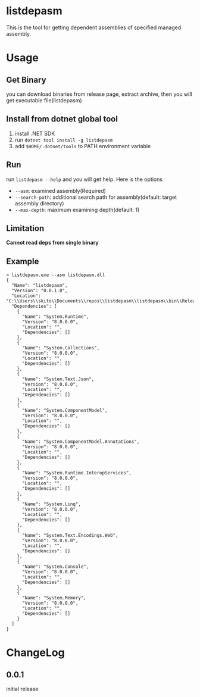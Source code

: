 # listdepasm

This is the tool for getting dependent assemblies of specified managed assembly.

# Usage

## Get Binary

you can download binaries from release page, extract archive, then you will get executable file(listdepasm)

## Install from dotnet global tool

1. install .NET SDK
2. run `dotnet tool install -g listdepasm`
3. add `$HOME/.dotnet/tools` to PATH environment variable

## Run

run `listdepasm --help` and you will get help.
Here is the options

* `--asm`: examined assembly(Required)
* `--search-path`: additional search path for assembly(default: target assembly directory)
* `--max-depth`: maximum examining depth(default: 1)

## Limitation

**Cannot read deps from single binary**

## Example

```
> listdepasm.exe --asm listdepasm.dll
{
  "Name": "listdepasm",
  "Version": "0.0.1.0",
  "Location": "C:\\Users\\skito\\Documents\\repos\\listdepasm\\listdepasm\\bin\\Release\\net8.0",
  "Dependencies": [
    {
      "Name": "System.Runtime",
      "Version": "8.0.0.0",
      "Location": "",
      "Dependencies": []
    },
    {
      "Name": "System.Collections",
      "Version": "8.0.0.0",
      "Location": "",
      "Dependencies": []
    },
    {
      "Name": "System.Text.Json",
      "Version": "8.0.0.0",
      "Location": "",
      "Dependencies": []
    },
    {
      "Name": "System.ComponentModel",
      "Version": "8.0.0.0",
      "Location": "",
      "Dependencies": []
    },
    {
      "Name": "System.ComponentModel.Annotations",
      "Version": "8.0.0.0",
      "Location": "",
      "Dependencies": []
    },
    {
      "Name": "System.Runtime.InteropServices",
      "Version": "8.0.0.0",
      "Location": "",
      "Dependencies": []
    },
    {
      "Name": "System.Linq",
      "Version": "8.0.0.0",
      "Location": "",
      "Dependencies": []
    },
    {
      "Name": "System.Text.Encodings.Web",
      "Version": "8.0.0.0",
      "Location": "",
      "Dependencies": []
    },
    {
      "Name": "System.Console",
      "Version": "8.0.0.0",
      "Location": "",
      "Dependencies": []
    },
    {
      "Name": "System.Memory",
      "Version": "8.0.0.0",
      "Location": "",
      "Dependencies": []
    }
  ]
}
```

# ChangeLog

## 0.0.1

initial release